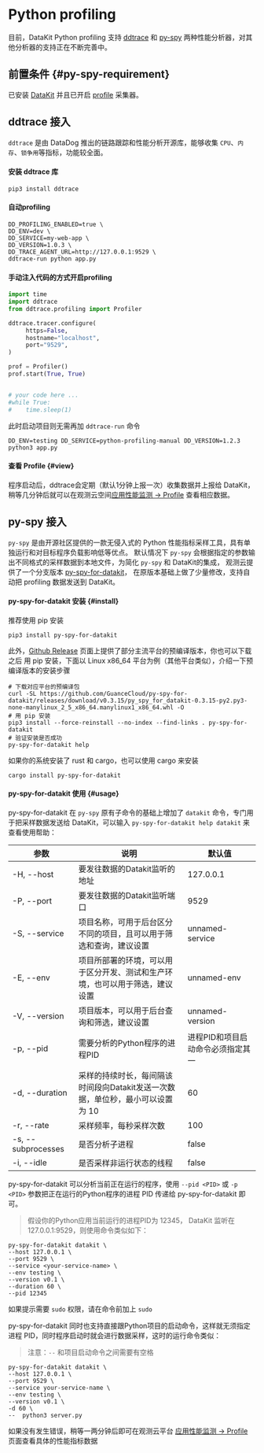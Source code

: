 # Python profiling

目前，DataKit Python profiling 支持 [ddtrace](https://github.com/DataDog/dd-trace-py) 和 [py-spy](https://github.com/benfred/py-spy) 两种性能分析器，对其他分析器的支持正在不断完善中。


## 前置条件 {#py-spy-requirement}

已安装 [DataKit](https://www.guance.com) 并且已开启 [profile](profile.md#config) 采集器。


## ddtrace 接入

`ddtrace` 是由 DataDog 推出的链路跟踪和性能分析开源库，能够收集 `CPU`、`内存`、`锁争用`等指标，功能较全面。

#### 安装 ddtrace 库

```shell
pip3 install ddtrace
```

#### 自动profiling

```shell
DD_PROFILING_ENABLED=true \
DD_ENV=dev \
DD_SERVICE=my-web-app \
DD_VERSION=1.0.3 \
DD_TRACE_AGENT_URL=http://127.0.0.1:9529 \
ddtrace-run python app.py
```

#### 手动注入代码的方式开启profiling

```python
import time
import ddtrace
from ddtrace.profiling import Profiler

ddtrace.tracer.configure(
     https=False,
     hostname="localhost",
     port="9529",
)

prof = Profiler()
prof.start(True, True)


# your code here ...
#while True:
#    time.sleep(1)

```

此时启动项目则无需再加 `ddtrace-run` 命令

```shell
DD_ENV=testing DD_SERVICE=python-profiling-manual DD_VERSION=1.2.3 python3 app.py
```

#### 查看 Profile {#view}

程序启动后，ddtrace会定期（默认1分钟上报一次）收集数据并上报给 DataKit，稍等几分钟后就可以在观测云空间[应用性能监测 -> Profile](https://console.guance.com/tracing/profile) 查看相应数据。


## py-spy 接入

`py-spy` 是由开源社区提供的一款无侵入式的 Python 性能指标采样工具，具有单独运行和对目标程序负载影响低等优点。
默认情况下 `py-spy` 会根据指定的参数输出不同格式的采样数据到本地文件，为简化 `py-spy` 和 DataKit的集成， 观测云提供了一个分支版本 [py-spy-for-datakit](https://github.com/GuanceCloud/py-spy-for-datakit)， 在原版本基础上做了少量修改，支持自动把 profiling
数据发送到 DataKit。

#### py-spy-for-datakit 安装 {#install}

推荐使用 pip 安装

```shell
pip3 install py-spy-for-datakit
```

此外，[Github Release](https://github.com/GuanceCloud/py-spy-for-datakit/releases) 页面上提供了部分主流平台的预编译版本，你也可以下载之后
用 pip 安装，下面以 Linux x86_64 平台为例（其他平台类似），介绍一下预编译版本的安装步骤

```shell
# 下载对应平台的预编译包
curl -SL https://github.com/GuanceCloud/py-spy-for-datakit/releases/download/v0.3.15/py_spy_for_datakit-0.3.15-py2.py3-none-manylinux_2_5_x86_64.manylinux1_x86_64.whl -O
# 用 pip 安装
pip3 install --force-reinstall --no-index --find-links . py-spy-for-datakit
# 验证安装是否成功
py-spy-for-datakit help
```

如果你的系统安装了 rust 和 cargo，也可以使用 cargo 来安装
```shell
cargo install py-spy-for-datakit
```


#### py-spy-for-datakit 使用 {#usage}

py-spy-for-datakit 在 `py-spy` 原有子命令的基础上增加了 `datakit` 命令，专门用于把采样数据发送给 DataKit，可以输入
`py-spy-for-datakit help datakit` 来查看使用帮助：

| 参数                 | 说明                                           | 默认值                |
|--------------------|----------------------------------------------|--------------------|
| -H, --host         | 要发往数据的Datakit监听的地址                           | 127.0.0.1          |
| -P, --port         | 要发往数据的Datakit监听端口                            | 9529               |
| -S, --service      | 项目名称，可用于后台区分不同的项目，且可以用于筛选和查询，建议设置            | unnamed-service    |
| -E, --env          | 项目所部署的环境，可以用于区分开发、测试和生产环境，也可以用于筛选，建议设置       | unnamed-env        |
| -V, --version      | 项目版本，可以用于后台查询和筛选，建议设置                        | unnamed-version    |
| -p, --pid          | 需要分析的Python程序的进程PID                          | 进程PID和项目启动命令必须指定其一 |
| -d, --duration     | 采样的持续时长，每间隔该时间段向Datakit发送一次数据，单位秒，最小可以设置为 10 | 60                 |
| -r, --rate         | 采样频率，每秒采样次数                                  | 100                |
| -s, --subprocesses | 是否分析子进程                                      | false              |
| -i, --idle         | 是否采样非运行状态的线程                                 | false              |

py-spy-for-datakit 可以分析当前正在运行的程序，使用 `--pid <PID>` 或 `-p <PID>` 参数把正在运行的Python程序的进程 PID 传递给 py-spy-for-datakit 即可。

> 假设你的Python应用当前运行的进程PID为 12345， DataKit 监听在 127.0.0.1:9529，则使用命令类似如下：

```shell
py-spy-for-datakit datakit \
--host 127.0.0.1 \
--port 9529 \
--service <your-service-name> \
--env testing \
--version v0.1 \
--duration 60 \
--pid 12345
```

如果提示需要 `sudo` 权限，请在命令前加上 `sudo`

py-spy-for-datakit 同时也支持直接跟Python项目的启动命令，这样就无须指定进程 PID，同时程序启动时就会进行数据采样，这时的运行命令类似：

> 注意：`--` 和项目启动命令之间需要有空格

```shell
py-spy-for-datakit datakit \
--host 127.0.0.1 \
--port 9529 \
--service your-service-name \
--env testing \
--version v0.1 \
-d 60 \
--  python3 server.py 
```

如果没有发生错误，稍等一两分钟后即可在观测云平台 [应用性能监测 -> Profile](https://console.guance.com/tracing/profile) 页面查看具体的性能指标数据